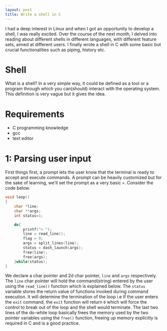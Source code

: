```yaml
---
layout: post
title: Write a shell in C
---
```


I had a deep interest in Linux and when I got an opportunity to develop a shell, I was really excited. Over the course of the next month, I delved into reading about different shells in different languages, with different feature sets, aimed at different users. I finally wrote a shell in C with some basic but crucial functionalities such as piping, history etc.

# Shell

What is a shell? In a very simple way, it could be defined as a tool or a program through which you can(should) interact with the operating system. This definition is very vague but it gives the idea.

# Requirements

- C programming knowledge
- gcc
- text editor

# 1: Parsing user input

First things first, a prompt lets the user know that the terminal is ready to accept and execute commands. A prompt can be heavily customized but for the sake of learning, we'll set the prompt as a very basic `>`. Consider the code below.

```c
void loop()
{
	char *line;
	char **args;
	int status=1;

	do{
		printf("> ");
		line = read_line();	
		flag = 0;
		args = split_lines(line);
		status = dash_launch(args);
		free(line);
		free(args);
	}while(status);
}
```

We declare a char pointer and 2d char pointer, `line` and `args` respectively. The `line` char pointer will hold the command(string) entered by the user using the `read_line()` function which is explained below. The `status` variable stores the return value of functions invoked during command execution. It will determine the termination of the loop i.e If the user enters the `exit` command, the `exit` function will return `0` which will force the control to break out of the loop and the shell would terminate. The last two lines of the do-while loop basically frees the memory used by the two pointer variables using the `free()` function, freeing up memory explicitly is required in C and is a good practice.
